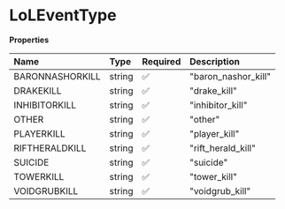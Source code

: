 # LoLEventType

**Properties**

| Name            | Type   | Required | Description         |
| :-------------- | :----- | :------- | :------------------ |
| BARONNASHORKILL | string | ✅       | "baron_nashor_kill" |
| DRAKEKILL       | string | ✅       | "drake_kill"        |
| INHIBITORKILL   | string | ✅       | "inhibitor_kill"    |
| OTHER           | string | ✅       | "other"             |
| PLAYERKILL      | string | ✅       | "player_kill"       |
| RIFTHERALDKILL  | string | ✅       | "rift_herald_kill"  |
| SUICIDE         | string | ✅       | "suicide"           |
| TOWERKILL       | string | ✅       | "tower_kill"        |
| VOIDGRUBKILL    | string | ✅       | "voidgrub_kill"     |

<!-- This file was generated by liblab | https://liblab.com/ -->
